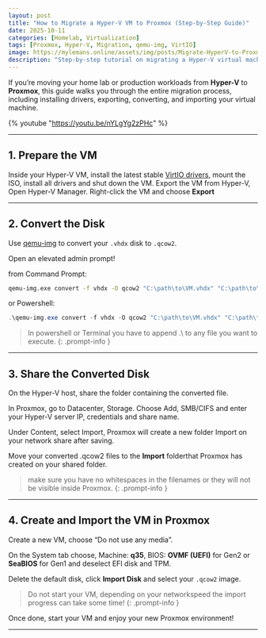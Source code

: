 ```yaml
---
layout: post
title: "How to Migrate a Hyper-V VM to Proxmox (Step-by-Step Guide)"
date: 2025-10-11
categories: [Homelab, Virtualization]
tags: [Proxmox, Hyper-V, Migration, qemu-img, VirtIO]
image: https://mylemans.online/assets/img/posts/Migrate-HyperV-to-Proxmox.png
description: "Step-by-step tutorial on migrating a Hyper-V virtual machine to Proxmox using qemu-img and VirtIO drivers."
---
```


If you’re moving your home lab or production workloads from **Hyper-V** to **Proxmox**, this guide walks you through the entire migration process, including installing drivers, exporting, converting, and importing your virtual machine.

{% youtube "https://youtu.be/nYLgYg2zPHc" %}

---

## 1. Prepare the VM

Inside your Hyper-V VM, install the latest stable [VirtIO drivers](https://fedorapeople.org/groups/virt/virtio-win/direct-downloads/stable-virtio/virtio-win.iso), mount the ISO, install all drivers and shut down the VM. Export the VM from Hyper-V, Open Hyper-V Manager. Right-click the VM and choose **Export**


---

## 2. Convert the Disk

Use [qemu-img](https://cloudbase.it/qemu-img-windows/) to convert your `.vhdx` disk to `.qcow2`.

Open an elevated admin prompt!

from Command Prompt:

```bash
qemu-img.exe convert -f vhdx -O qcow2 "C:\path\to\VM.vhdx" "C:\path\to\VM-converted.qcow2"
```
or Powershell:

```powershell
.\qemu-img.exe convert -f vhdx -O qcow2 "C:\path\to\VM.vhdx" "C:\path\to\VM-converted.qcow2"
```

> In powershell or Terminal you have to append .\ to any file you want to execute.
{: .prompt-info }

---

## 3. Share the Converted Disk

On the Hyper-V host, share the folder containing the converted file.

In Proxmox, go to Datacenter, Storage. Choose Add, SMB/CIFS and enter your Hyper-V server IP, credentials and share name.

Under Content, select Import, Proxmox will create a new folder Import on your network share after saving.

Move your converted .qcow2 files to the **Import** folderthat Proxmox has created on your shared folder.

> make sure you have no whitespaces in the filenames or they will not be visible inside Proxmox.
{: .prompt-info }

---

## 4. Create and Import the VM in Proxmox

Create a new VM, choose “Do not use any media”.

On the System tab choose, Machine: **q35**, BIOS: **OVMF (UEFI)** for Gen2 or **SeaBIOS** for Gen1 and deselect EFI disk and TPM.

Delete the default disk, click **Import Disk** and select your `.qcow2` image.

>Do not start your VM, depending on your networkspeed the import progress can take some time!
{: .prompt-info }

Once done, start your VM and enjoy your new Proxmox environment!

---

